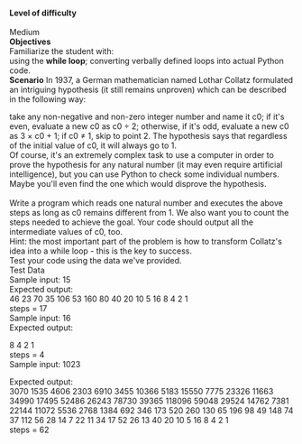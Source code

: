 <br>
<b>Level of difficulty</b>
<br>
<br>
Medium
<br>
<b>Objectives</b>
<br>
Familiarize the student with:
<br>
using the <b>while loop</b>;
converting verbally defined loops into actual Python code.
<br>
<b>Scenario</b>
In 1937, a German mathematician named Lothar Collatz formulated an intriguing hypothesis (it still remains unproven) which can be described in the following way:

take any non-negative and non-zero integer number and name it c0;
if it's even, evaluate a new c0 as c0 ÷ 2;
otherwise, if it's odd, evaluate a new c0 as 3 × c0 + 1;
if c0 ≠ 1, skip to point 2.
The hypothesis says that regardless of the initial value of c0, it will always go to 1.
<br>
Of course, it's an extremely complex task to use a computer in order to prove the hypothesis for any natural number (it may even require artificial intelligence), but you can use Python to check some individual numbers. Maybe you'll even find the one which would disprove the hypothesis.
<br>
<br>
Write a program which reads one natural number and executes the above steps as long as c0 remains different from 1. We also want you to count the steps needed to achieve the goal. Your code should output all the intermediate values of c0, too.
<br>
Hint: the most important part of the problem is how to transform Collatz's idea into a while loop - this is the key to success.
<br>
Test your code using the data we've provided.
<br>
Test Data
<br>
Sample input: 15
<br>
Expected output:
<br>
46
23
70
35
106
53
160
80
40
20
10
5
16
8
4
2
1
<br>
steps = 17
<br>
Sample input: 16
<br>
Expected output:

8
4
2
1
<br>
steps = 4
<br>
Sample input: 1023

Expected output:
<br>
3070
1535
4606
2303
6910
3455
10366
5183
15550
7775
23326
11663
34990
17495
52486
26243
78730
39365
118096
59048
29524
14762
7381
22144
11072
5536
2768
1384
692
346
173
520
260
130
65
196
98
49
148
74
37
112
56
28
14
7
22
11
34
17
52
26
13
40
20
10
5
16
8
4
2
1
<br>
steps = 62
